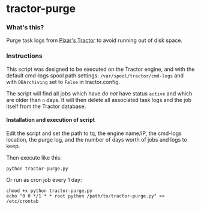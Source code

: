 # tractor-purge

### What's this?

Purge task logs from [Pixar's Tractor](https://renderman.pixar.com/view/pixars-tractor) to avoid running out of disk space.

### Instructions

This script was designed to be executed on the Tractor engine, and with the default cmd-logs spool path settings: `/var/spool/tractor/cmd-logs` and with `DBArchiving` set to `False` in tractor.config.

The script will find all jobs which have *do not* have status `active` and which are older than `n` days. It will then delete all associated task logs and the job itself from the Tractor database.

#### Installation and execution of script

Edit the script and set the path to tq, the engine name/IP, the cmd-logs location, the purge log, and the number of days worth of jobs and logs to keep.

Then execute like this:

    python tractor-purge.py


Or run as cron job every 1 day:

    chmod +x python tractor-purge.py
    echo "0 0 */1 * * root python /path/to/tractor-purge.py" >> /etc/crontab



